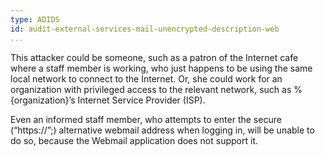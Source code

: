 ```yaml
---
type: ADIDS
id: audit-external-services-mail-unencrypted-description-web
...
```


This attacker could be someone, such as a patron of the Internet cafe where a staff member is working, who just happens to be using the same local network to connect to the Internet. Or, she could work for an organization with privileged access to the relevant network, such as %{organization}’s Internet Service Provider (ISP).

Even an informed staff member, who attempts to enter the secure (“https://”;) alternative webmail address when logging in, will be unable to do so, because the Webmail application does not support it.
